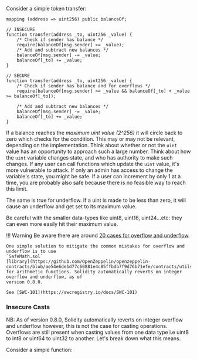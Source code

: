 
Consider a simple token transfer:

```sol
mapping (address => uint256) public balanceOf;

// INSECURE
function transfer(address _to, uint256 _value) {
    /* Check if sender has balance */
    require(balanceOf[msg.sender] >= _value);
    /* Add and subtract new balances */
    balanceOf[msg.sender] -= _value;
    balanceOf[_to] += _value;
}

// SECURE
function transfer(address _to, uint256 _value) {
    /* Check if sender has balance and for overflows */
    require(balanceOf[msg.sender] >= _value && balanceOf[_to] + _value >= balanceOf[_to]);

    /* Add and subtract new balances */
    balanceOf[msg.sender] -= _value;
    balanceOf[_to] += _value;
}
```

If a balance reaches the *maximum uint value (2^256)* it will circle back to zero which checks for
the condition. This may or may not be relevant, depending on the implementation. Think about
whether or not the `uint` value has an opportunity to approach such a large number. Think about how
the `uint` variable changes state, and who has authority to make such changes. If any user can call
functions which update the `uint` value, it's more vulnerable to attack. If only an admin has
access to change the variable's state, you might be safe. If a user can increment by only 1 at a
time, you are probably also safe because there is no feasible way to reach this limit.

The same is true for underflow. If a uint is made to be less than zero, it will cause an underflow
and get set to its maximum value.

Be careful with the smaller data-types like uint8, uint16, uint24...etc: they can even more easily
hit their maximum value.

!!! Warning
    Be aware there are around [20 cases for overflow and underflow](https://github.com/ethereum/solidity/issues/796#issuecomment-253578925).

    One simple solution to mitigate the common mistakes for overflow and underflow is to use
    `SafeMath.sol`
    [library](https://github.com/OpenZeppelin/openzeppelin-contracts/blob/ae54e6de1d77c60881e4c85ffbdb7f9d76b71efe/contracts/utils/math/SafeMath.sol)
    for arithmetic functions. Solidity automatically reverts on integer overflow and underflow, as of
    version 0.8.0.

    See [SWC-101](https://swcregistry.io/docs/SWC-101)
    
### Insecure Casts

NB: As of version 0.8.0, Solidity automatically reverts on integer overflow and underflow however, this is not the case for casting operations. Overflows are still present when casting values from one data type i.e uint8 to int8 or uint64 to uint32 to another. Let's break down what this means.

Consider a simple function:

```sol

```
